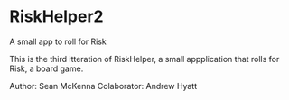 # RiskHelper2
A small app to roll for Risk

This is the third itteration of RiskHelper, a small appplication that rolls for Risk, a board game.

Author: Sean McKenna
Colaborator: Andrew Hyatt
